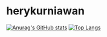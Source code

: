 # herykurniawan

[![Anurag's GitHub stats](https://github-readme-stats.vercel.app/api?username=herykurniawann)](https://github.com/anuraghazra/github-readme-stats) [![Top Langs](https://github-readme-stats.vercel.app/api/top-langs/?username=herykurniawann)](https://github.com/anuraghazra/github-readme-stats)
